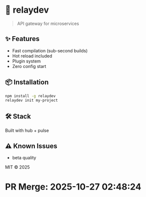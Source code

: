 # 🚀 relaydev

> API gateway for microservices

## ✨ Features

- Fast compilation (sub-second builds)
- Hot reload included
- Plugin system
- Zero config start

## 📦 Installation

```bash
npm install -g relaydev
relaydev init my-project
```

## 🛠️ Stack

Built with hub + pulse

## ⚠️ Known Issues

- beta quality

MIT © 2025

# PR Merge: 2025-10-27 02:48:24
